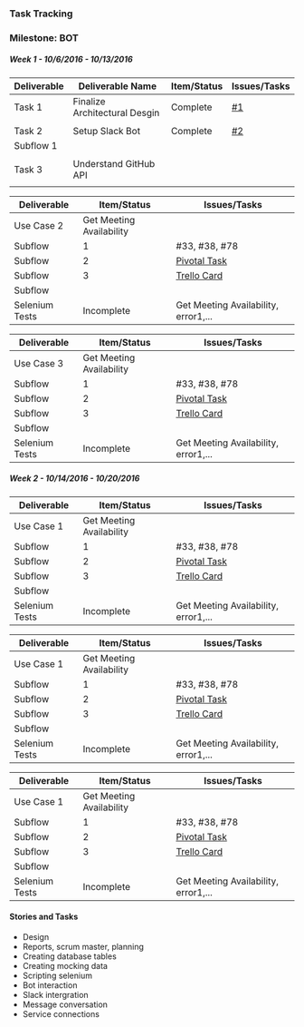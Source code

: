 ### Task Tracking

### Milestone: BOT

##### Week 1 - 10/6/2016 - 10/13/2016

| Deliverable   | Deliverable Name |Item/Status   |  Issues/Tasks
| ------------- | ------------- | ------------  |  ------------
| Task 1    | Finalize Architectural Desgin |   Complete       | [#1](/../../issues/1)
| | |     |
| Task 2| Setup Slack Bot | Complete    | [#2](/../../issues/2)
| Subflow 1| |     |
| | |     |
| Task 3| Understand GitHub API |     | &nbsp;
| | |     |


| Deliverable   | Item/Status   |  Issues/Tasks
| ------------- | ------------  |  ------------
| Use Case  2    | Get Meeting Availability          | &nbsp;
| Subflow      | 1             |  #33, #38, #78
| Subflow      | 2             |  [Pivotal Task](https://www.pivotaltracker.com/story/show/114636091)
| Subflow      | 3             |  [Trello Card](https://trello.com/c/diA1DaMw)
| Subflow      | &nbsp;        | &nbsp;
| Selenium Tests| Incomplete    | Get Meeting Availability, error1,...

| Deliverable   | Item/Status   |  Issues/Tasks
| ------------- | ------------  |  ------------
| Use Case  3    | Get Meeting Availability          | &nbsp;
| Subflow      | 1             |  #33, #38, #78
| Subflow      | 2             |  [Pivotal Task](https://www.pivotaltracker.com/story/show/114636091)
| Subflow      | 3             |  [Trello Card](https://trello.com/c/diA1DaMw)
| Subflow      | &nbsp;        | &nbsp;
| Selenium Tests| Incomplete    | Get Meeting Availability, error1,...

##### Week 2 - 10/14/2016 - 10/20/2016

| Deliverable   | Item/Status   |  Issues/Tasks
| ------------- | ------------  |  ------------
| Use Case 1     | Get Meeting Availability          | &nbsp;
| Subflow      | 1             |  #33, #38, #78
| Subflow      | 2             |  [Pivotal Task](https://www.pivotaltracker.com/story/show/114636091)
| Subflow      | 3             |  [Trello Card](https://trello.com/c/diA1DaMw)
| Subflow      | &nbsp;        | &nbsp;
| Selenium Tests| Incomplete    | Get Meeting Availability, error1,...

| Deliverable   | Item/Status   |  Issues/Tasks
| ------------- | ------------  |  ------------
| Use Case 1     | Get Meeting Availability          | &nbsp;
| Subflow      | 1             |  #33, #38, #78
| Subflow      | 2             |  [Pivotal Task](https://www.pivotaltracker.com/story/show/114636091)
| Subflow      | 3             |  [Trello Card](https://trello.com/c/diA1DaMw)
| Subflow      | &nbsp;        | &nbsp;
| Selenium Tests| Incomplete    | Get Meeting Availability, error1,...

| Deliverable   | Item/Status   |  Issues/Tasks
| ------------- | ------------  |  ------------
| Use Case 1     | Get Meeting Availability          | &nbsp;
| Subflow      | 1             |  #33, #38, #78
| Subflow      | 2             |  [Pivotal Task](https://www.pivotaltracker.com/story/show/114636091)
| Subflow      | 3             |  [Trello Card](https://trello.com/c/diA1DaMw)
| Subflow      | &nbsp;        | &nbsp;
| Selenium Tests| Incomplete    | Get Meeting Availability, error1,...


#### Stories and Tasks

* Design
* Reports, scrum master, planning
* Creating database tables
* Creating mocking data
* Scripting selenium
* Bot interaction
* Slack intergration
* Message conversation
* Service connections 
